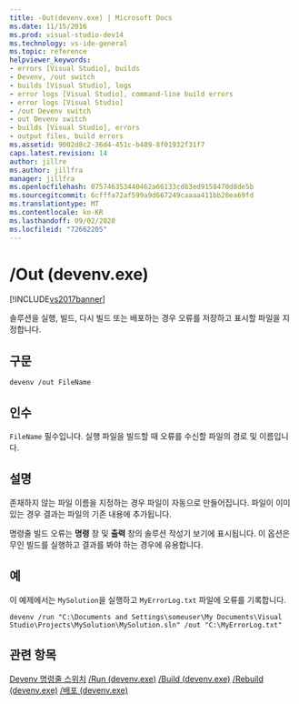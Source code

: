 ```yaml
---
title: -Out(devenv.exe) | Microsoft Docs
ms.date: 11/15/2016
ms.prod: visual-studio-dev14
ms.technology: vs-ide-general
ms.topic: reference
helpviewer_keywords:
- errors [Visual Studio], builds
- Devenv, /out switch
- builds [Visual Studio], logs
- error logs [Visual Studio], command-line build errors
- error logs [Visual Studio]
- /out Devenv switch
- out Devenv switch
- builds [Visual Studio], errors
- output files, build errors
ms.assetid: 9002d8c2-36d4-451c-b489-8f01932f31f7
caps.latest.revision: 14
author: jillre
ms.author: jillfra
manager: jillfra
ms.openlocfilehash: 075746353440462a66133cd83ed9158470d8de5b
ms.sourcegitcommit: 6cfffa72af599a9d667249caaaa411bb28ea69fd
ms.translationtype: MT
ms.contentlocale: ko-KR
ms.lasthandoff: 09/02/2020
ms.locfileid: "72662205"
---
```

# <a name="out-devenvexe"></a>/Out (devenv.exe)
[!INCLUDE[vs2017banner](../../includes/vs2017banner.md)]

솔루션을 실행, 빌드, 다시 빌드 또는 배포하는 경우 오류를 저장하고 표시할 파일을 지정합니다.

## <a name="syntax"></a>구문

```
devenv /out FileName
```

## <a name="arguments"></a>인수
 `FileName` 필수입니다. 실행 파일을 빌드할 때 오류를 수신할 파일의 경로 및 이름입니다.

## <a name="remarks"></a>설명
 존재하지 않는 파일 이름을 지정하는 경우 파일이 자동으로 만들어집니다. 파일이 이미 있는 경우 결과는 파일의 기존 내용에 추가됩니다.

 명령줄 빌드 오류는 **명령** 창 및 **출력** 창의 솔루션 작성기 보기에 표시됩니다. 이 옵션은 무인 빌드를 실행하고 결과를 봐야 하는 경우에 유용합니다.

## <a name="example"></a>예
 이 예제에서는 `MySolution`을 실행하고 `MyErrorLog.txt` 파일에 오류를 기록합니다.

```
devenv /run "C:\Documents and Settings\someuser\My Documents\Visual Studio\Projects\MySolution\MySolution.sln" /out "C:\MyErrorLog.txt"
```

## <a name="see-also"></a>관련 항목
 [Devenv 명령줄 스위치](../../ide/reference/devenv-command-line-switches.md) [/Run (devenv.exe)](../../ide/reference/run-devenv-exe.md) [/Build (devenv.exe)](../../ide/reference/build-devenv-exe.md) [/Rebuild (devenv.exe)](../../ide/reference/rebuild-devenv-exe.md) [/배포 (devenv.exe)](../../ide/reference/deploy-devenv-exe.md)
